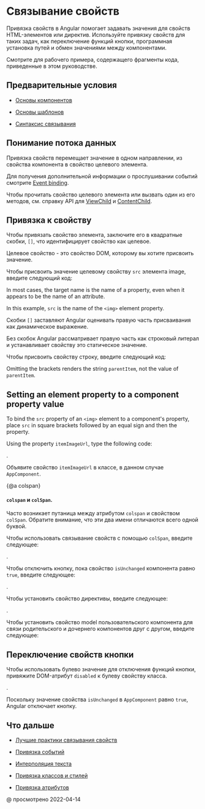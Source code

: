 # Связывание свойств

Привязка свойств в Angular помогает задавать значения для свойств HTML-элементов или директив. Используйте привязку свойств для таких задач, как переключение функций кнопки, программная установка путей и обмен значениями между компонентами.

<div class="alert is-helpful">

Смотрите <live-example></live-example> для рабочего примера, содержащего фрагменты кода, приведенные в этом руководстве.

</div>

## Предварительные условия

-   [Основы компонентов](guide/architecture-components)

-   [Основы шаблонов](guide/glossary#template)

-   [Синтаксис связывания](guide/binding-syntax)

## Понимание потока данных

Привязка свойств перемещает значение в одном направлении, из свойства компонента в свойство целевого элемента.

<div class="alert is-helpful">

Для получения дополнительной информации о прослушивании событий смотрите [Event binding](guide/event-binding).

</div>

Чтобы прочитать свойство целевого элемента или вызвать один из его методов, см. справку API для [ViewChild](api/core/ViewChild) и [ContentChild](api/core/ContentChild).

## Привязка к свойству

Чтобы привязать свойство элемента, заключите его в квадратные скобки, `[]`, что идентифицирует свойство как целевое.

Целевое свойство - это свойство DOM, которому вы хотите присвоить значение.

Чтобы присвоить значение целевому свойству `src` элемента image, введите следующий код:

<code-example path="property-binding/src/app/app.component.html" region="property-binding" header="src/app/app.component.html"></code-example>

In most cases, the target name is the name of a property, even when it appears to be the name of an attribute.

In this example, `src` is the name of the `<img>` element property.

<!-- vale Angular.Google_WordListSuggestions = NO -->

Скобки `[]` заставляют Angular оценивать правую часть присваивания как динамическое выражение.

<!-- vale Angular.Google_WordListSuggestions = NO -->

Без скобок Angular рассматривает правую часть как строковый литерал и устанавливает свойству это статическое значение.

Чтобы присвоить свойству строку, введите следующий код:

<code-example path="property-binding/src/app/app.component.html" region="no-evaluation" header="src/app.component.html"></code-example>

Omitting the brackets renders the string `parentItem`, not the value of `parentItem`.

## Setting an element property to a component property value

To bind the `src` property of an `<img>` element to a component's property, place `src` in square brackets followed by an equal sign and then the property.

Using the property `itemImageUrl`, type the following code:

<code-example path="property-binding/src/app/app.component.html" region="property-binding" header="src/app/app.component.html"></code-example>.

Объявите свойство `itemImageUrl` в классе, в данном случае `AppComponent`.

<code-example path="property-binding/src/app/app.component.ts" region="item-image" header="src/app/app.component.ts"></code-example>

{@a colspan}

#### `colspan` и `colSpan`.

Часто возникает путаница между атрибутом `colspan` и свойством `colSpan`. Обратите внимание, что эти два имени отличаются всего одной буквой.

Чтобы использовать связывание свойств с помощью `colSpan`, введите следующее:

<code-example path="attribute-binding/src/app/app.component.html" region="colSpan" header="src/app/app.component.html"></code-example>.

Чтобы отключить кнопку, пока свойство `isUnchanged` компонента равно `true`, введите следующее:

<code-example path="property-binding/src/app/app.component.html" region="disabled-button" header="src/app/app.component.html"></code-example>.

Чтобы установить свойство директивы, введите следующее:

<code-example path="property-binding/src/app/app.component.html" region="class-binding" header="src/app/app.component.html"></code-example>.

Чтобы установить свойство model пользовательского компонента для связи родительского и дочернего компонентов друг с другом, введите следующее:

<code-example path="property-binding/src/app/app.component.html" region="model-property-binding" header="src/app/app.component.html"></code-example>

## Переключение свойств кнопки

<!-- vale Angular.Google_WordListSuggestions = NO -->

Чтобы использовать булево значение для отключения функций кнопки, привяжите DOM-атрибут `disabled` к булеву свойству класса.

<!-- vale Angular.Google_WordListSuggestions = YES -->

<code-example path="property-binding/src/app/app.component.html" region="disabled-button" header="src/app/app.component.html"></code-example>.

Поскольку значение свойства `isUnchanged` в `AppComponent` равно `true`, Angular отключает кнопку.

<code-example path="property-binding/src/app/app.component.ts" region="boolean" header="src/app/app.component.ts"></code-example>

## Что дальше

-   [Лучшие практики связывания свойств](guide/property-binding-best-practices)

-   [Привязка событий](guide/event-binding)

-   [Интерполяция текста](guide/interpolation)

-   [Привязка классов и стилей](guide/class-binding)

-   [Привязка атрибутов](guide/attribute-binding)

@ просмотрено 2022-04-14
